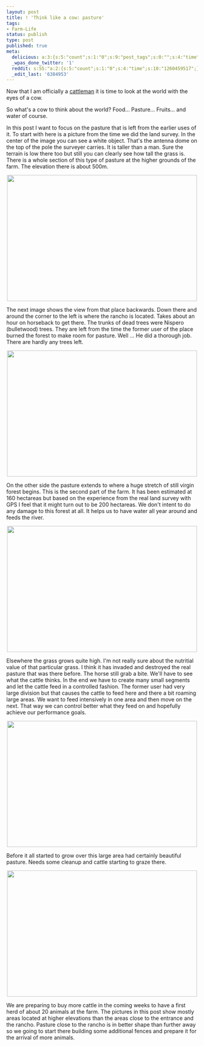 ```yaml
---
layout: post
title: ! 'Think like a cow: pasture'
tags:
- Farm-Life
status: publish
type: post
published: true
meta:
  delicious: a:3:{s:5:"count";s:1:"0";s:9:"post_tags";s:0:"";s:4:"time";s:10:"1261364273";}
  _wpas_done_twitter: '1'
  reddit: s:55:"a:2:{s:5:"count";s:1:"0";s:4:"time";s:10:"1260459517";}";
  _edit_last: '6384953'
---
```

Now that I am officially a <a href="http://rainforestfinca.wordpress.com/2009/11/16/our-first-two-heads-of-cattle/">cattleman</a> it is time to look at the world with the eyes of a cow.

So what's a cow to think about the world? Food... Pasture... Fruits... and water of course.

In this post I want to focus on the pasture that is left from the earlier uses of it. To start with here is a picture from the time we did the land survey. In the center of the image you can see a white object. That's the antenna dome on the top of the pole the surveyer carries. It is taller than a man. Sure the terrain is low there too but still you can clearly see how tall the grass is. There is a whole section of this type of pasture at the higher grounds of the farm. The elevation there is about 500m.

<a href="http://www.flickr.com/photos/34665899@N00/4026422807" title="View '' on Flickr.com"><div style="text-align:center;"><img src="http://farm4.static.flickr.com/3003/4026422807_e76674ac86.jpg" alt="" border="0" width="500" height="332" /></div></a>

The next image shows the view from that place backwards. Down there and around the corner to the left is where the rancho is located. Takes about an hour on horseback to get there. The trunks of dead trees were Nispero (bulletwood) trees. They are left from the time the former user of the place burned the forest to make room for pasture. Well ... He did a thorough job. There are hardly any trees left.

<a href="http://www.flickr.com/photos/34665899@N00/4027175318" title="View '' on Flickr.com"><div style="text-align:center;"><img src="http://farm3.static.flickr.com/2568/4027175318_0cb4160757.jpg" alt="" border="0" width="500" height="332" /></div></a>

On the other side the pasture extends to where a huge stretch of still virgin forest begins. This is the second part of the farm. It has been estimated at 160 hectareas but based on the experience from the real land survey with GPS I feel that it might turn out to be 200 hectareas. We don't intent to do any damage to this forest at all. It helps us to have water all year around and feeds the river.

<a href="http://www.flickr.com/photos/34665899@N00/4026417729" title="View '' on Flickr.com"><div style="text-align:center;"><img src="http://farm3.static.flickr.com/2637/4026417729_9949fb3a9b.jpg" alt="" border="0" width="500" height="332" /></div></a>

Elsewhere the grass grows quite high. I'm not really sure about the nutritial value of that particular grass. I think it has invaded and destroyed the real pasture that was there before. The horse still grab a bite. We'll have to see what the cattle thinks. In the end we have to create many small segments and let the cattle feed in a controlled fashion. The former user had very large division but that causes the cattle to feed here and there a bit roaming large areas. We want to feed intensively in one area and then move on the next. That way we can control better what they feed on and hopefully achieve our performance goals.

<a href="http://www.flickr.com/photos/34665899@N00/4026415867" title="View '' on Flickr.com"><div style="text-align:center;"><img src="http://farm3.static.flickr.com/2755/4026415867_941ec78be1.jpg" alt="" border="0" width="500" height="332" /></div></a>

Before it all started to grow over this large area had certainly beautiful pasture. Needs some cleanup and cattle starting to graze there.

<a href="http://www.flickr.com/photos/34665899@N00/4026415291" title="View '' on Flickr.com"><div style="text-align:center;"><img src="http://farm3.static.flickr.com/2792/4026415291_1e4bc55af0.jpg" alt="" border="0" width="500" height="332" /></div></a>

We are preparing to buy more cattle in the coming weeks to have a first herd of about 20 animals at the farm. The pictures in this post show mostly areas located at higher elevations than the areas close to the entrance and the rancho. Pasture close to the rancho is in better shape than further away so we going to start there building some additional fences and prepare it for the arrival of more animals.
